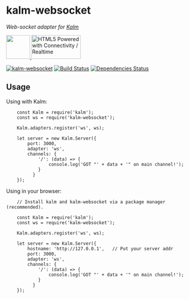 # kalm-websocket

*Web-socket adapter for [Kalm](https://github.com/fed135/Kalm)*

<a href="https://github.com/fed135/Kalm" align="left">
<img src="http://i231.photobucket.com/albums/ee109/FeD135/kalm_logo_bolded.png" height="64">
</a>
<a href="http://www.w3.org/html/logo/">
<img src="https://www.w3.org/html/logo/badge/html5-badge-h-connectivity.png" width="133" height="64" alt="HTML5 Powered with Connectivity / Realtime" title="HTML5 Powered with Connectivity / Realtime">
</a>

[![kalm-websocket](https://img.shields.io/npm/v/kalm-websocket.svg)](https://www.npmjs.com/package/kalm-websocket)
[![Build Status](https://travis-ci.org/fed135/kalm-websocket.svg?branch=master)](https://travis-ci.org/fed135/kalm-websocket)
[![Dependencies Status](https://david-dm.org/fed135/kalm-websocket.svg)](https://www.npmjs.com/package/kalm-websocket)

## Usage

Using with Kalm:

```node
    const Kalm = require('kalm');
    const ws = require('kalm-websocket');
    
    Kalm.adapters.register('ws', ws);

    let server = new Kalm.Server({
	    port: 3000,
	    adapter: 'ws',
	    channels: {
		    '/': (data) => {
			    console.log('GOT "' + data + '" on main channel!');
		    }
		  }
    });
```

Using in your browser:

```node
    // Install kalm and kalm-websocket via a package manager (recommended).
		 
    const Kalm = require('kalm');
    const ws = require('kalm-websocket');
    
    Kalm.adapters.register('ws', ws);

    let server = new Kalm.Server({
	    hostname: 'http://127.0.0.1',	// Put your server addr
	    port: 3000,
	    adapter: 'ws',
	    channels: {
		    '/': (data) => {
			    console.log('GOT "' + data + '" on main channel!');
		    }
		  }
    });
```
    
